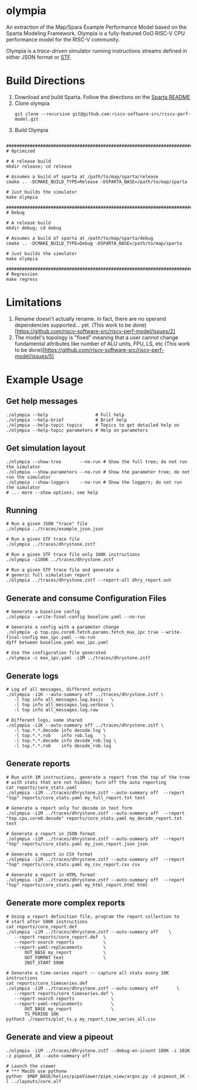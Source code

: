 # olympia

An extraction of the Map/Spara Example Performance Model based on the
Sparta Modeling Framework, Olympia is a fully-featured OoO RISC-V CPU
performance model for the RISC-V community.

Olympia is a _trace-driven_ simulator running instructions streams
defined in either JSON format or
[STF](https://github.com/sparcians/stf_spec).

# Build Directions

1. Download and build Sparta.  Follow the directions on the [Sparta README](https://github.com/sparcians/map/tree/master/sparta)
1. Clone olympia
   ```
   git clone --recursive git@github.com:riscv-software-src/riscv-perf-model.git
   ```
1. Build Olympia

```

################################################################################
# Optimized

# A release build
mkdir release; cd release

# Assumes a build of sparta at /path/to/map/sparta/release
cmake .. -DCMAKE_BUILD_TYPE=Release -DSPARTA_BASE=/path/to/map/sparta

# Just builds the simulator
make olympia

################################################################################
# Debug

# A release build
mkdir debug; cd debug

# Assumes a build of sparta at /path/to/map/sparta/debug
cmake .. -DCMAKE_BUILD_TYPE=Debug -DSPARTA_BASE=/path/to/map/sparta

# Just builds the simulator
make olympia

################################################################################
# Regression
make regress

```

# Limitations

1. Rename doesn't actually rename.  In fact, there are no operand
dependencies supported... yet.  (This work to be done)[https://github.com/riscv-software-src/riscv-perf-model/issues/2]
1. The model's topology is "fixed" meaning that a user cannot change
fundamental attributes like number of ALU units, FPU, LS, etc (This work to be done)[https://github.com/riscv-software-src/riscv-perf-model/issues/5]


# Example Usage

## Get help messages
```
./olympia --help                  # Full help
./olympia --help-brief            # Brief help
./olympia --help-topic topics     # Topics to get detailed help on
./olympia --help-topic parameters # Help on parameters
```

## Get simulation layout
```
./olympia --show-tree       --no-run # Show the full tree; do not run the simulator
./olympia --show-parameters --no-run # Show the parameter tree; do not run the simulator
./olympia --show-loggers    --no-run # Show the loggers; do not run the simulator
# ... more --show options; see help
```

## Running

```
# Run a given JSON "trace" file
./olympia ../traces/example_json.json

# Run a given STF trace file
./olympia ../traces/dhrystone.zstf

# Run a given STF trace file only 100K instructions
./olympia -i100K ../traces/dhrystone.zstf

# Run a given STF trace file and generate a
# generic full simulation report
./olympia ../traces/dhrystone.zstf --report-all dhry_report.out
```

## Generate and consume Configuration Files

```
# Generate a baseline config
./olympia --write-final-config baseline.yaml --no-run

# Generate a config with a parameter change
./olympia -p top.cpu.core0.fetch.params.fetch_max_ipc true --write-final-config max_ipc.yaml --no-run
dyff between baseline.yaml max_ipc.yaml

# Use the configuration file generated
./olympia -c max_ipc.yaml -i1M ../traces/dhrystone.zstf
```

## Generate logs
```
# Log of all messages, different outputs
./olympia -i1K --auto-summary off ../traces/dhrystone.zstf \
   -l top info all_messages.log.basic   \
   -l top info all_messages.log.verbose \
   -l top info all_messages.log.raw

# Different logs, some shared
./olympia -i1K --auto-summary off ../traces/dhrystone.zstf \
   -l top.*.*.decode info decode.log \
   -l top.*.*.rob    info rob.log    \
   -l top.*.*.decode info decode_rob.log \
   -l top.*.*.rob    info decode_rob.log
```
## Generate reports
```
# Run with 1M instructions, generate a report from the top of the tree
# with stats that are not hidden; turn off the auto reporting
cat reports/core_stats.yaml
./olympia -i1M ../traces/dhrystone.zstf --auto-summary off  --report "top" reports/core_stats.yaml my_full_report.txt text

# Generate a report only for decode in text form
./olympia -i1M ../traces/dhrystone.zstf --auto-summary off  --report "top.cpu.core0.decode" reports/core_stats.yaml my_decode_report.txt text

# Generate a report in JSON format
./olympia -i1M ../traces/dhrystone.zstf --auto-summary off  --report "top" reports/core_stats.yaml my_json_report.json json

# Generate a report in CSV format
./olympia -i1M ../traces/dhrystone.zstf --auto-summary off  --report "top" reports/core_stats.yaml my_csv_report.csv csv

# Generate a report in HTML format
./olympia -i1M ../traces/dhrystone.zstf --auto-summary off  --report "top" reports/core_stats.yaml my_html_report.html html
```

## Generate more complex reports
```
# Using a report definition file, program the report collection to
# start after 500K instructions
cat reports/core_report.def
./olympia -i1M ../traces/dhrystone.zstf --auto-summary off    \
   --report reports/core_report.def  \
   --report-search reports           \
   --report-yaml-replacements        \
       OUT_BASE my_report            \
       OUT_FORMAT text               \
       INST_START 500K

# Generate a time-series report -- capture all stats every 10K instructions
cat reports/core_timeseries.def
./olympia -i1M ../traces/dhrystone.zstf --auto-summary off       \
   --report reports/core_timeseries.def \
   --report-search reports              \
   --report-yaml-replacements           \
       OUT_BASE my_report               \
       TS_PERIOD 10K
python3 ./reports/plot_ts.y my_report_time_series_all.csv
```

## Generate and view a pipeout
```
./olympia -i1M ../traces/dhrystone.zstf --debug-on-icount 100K -i 101K -z pipeout_1K --auto-summary off

# Launch the viewer
# *** MacOS use pythonw
python  $MAP_BASE/helios/pipeViewer/pipe_view/argos.py -d pipeout_1K -l ../layouts/core.alf
```
